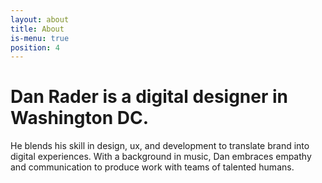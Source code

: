 ```yaml
---
layout: about
title: About
is-menu: true
position: 4
---
```

# Dan Rader  is a digital designer in Washington DC.
He blends his skill in design, ux, and development to translate brand into digital experiences. With a background in music, Dan embraces empathy and communication to produce work with teams of talented humans.
